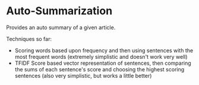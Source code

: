 # Auto-Summarization
Provides an auto summary of a given article.

Techniques so far:

  - Scoring words based upon frequency and then using sentences with the most frequent words (extremely simplistic and doesn't work very well)
  - TFIDF Score based vector representation of sentences, then comparing the sums of each sentence's score and choosing the highest scoring sentences (also very simplistic, but works a little better)
